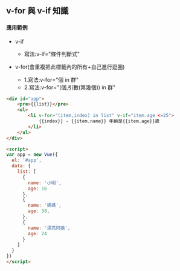 ## v-for 與 v-if 知識

#### 應用範例
- v-if
    - 寫法:v-if="條件判斷式"

- v-for(會重複把此標籤內的所有+自己進行迴圈)
    - 1.寫法:v-for="個 in 群"
    - 2.寫法:v-for="(個,引數(第幾個)) in 群"
    
```html
<div id="app">
    <pre>{{list}}</pre>
    <ul>
        <li v-for="(item,index) in list" v-if="item.age <=25">
            {{index}} - {{item.name}} 年齡是{{item.age}}歲
        </li>
    </ul>  
</div>

<script>
var app = new Vue({
  el: '#app',
  data: {
    list: [
      {
        name: '小明',
        age: 16
      },
      {
        name: '媽媽',
        age: 38,
      },
      {
        name: '漂亮阿姨',
        age: 24
      }
    ]
  }
})
</script>
```

